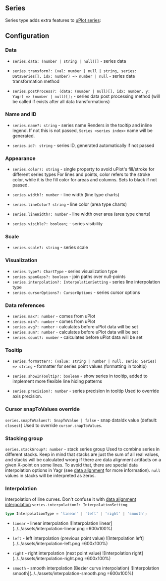 ## Series

Series type adds extra features to [uPlot series](https://github.com/leeoniya/uplot/blob/f099796c4e7b659cfd22c668bbb919aa3cbd84c8/dist/uplot.d.ts#l777):

## Configuration

### Data

-   `series.data: (number | string | null)[]` - series data

-   `series.transform?: (val: number | null | string, series: DataSeries[], idx: number) => number | null` - series data transformation method

-   `series.postProcess?: (data: (number | null)[], idx: number, y: Yagr) => (number | null)[];` - series data post processing method (will be called if exists after all data transformations)

### Name and ID

-   `series.name?: string` - series name Renders in the tooltip and inline legend. If not this is not passed, `Series <series index>` name will be generated.

-   `series.id?: string` - series ID, generated automatically if not passed

### Appearance

-   `series.color?: string` - single property to avoid uPlot's fill/stroke for different series types For lines and points, color refers to the stroke color, while it is the fill color for areas and columns. Sets to black if not passed.

-   `series.width?: number` - line width (line type charts)

-   `series.lineColor? string` - line color (area type charts)

-   `series.lineWidth?: number` - line width over area (area type charts)

-   `series.visible?: boolean;` - series visibility

### Scale

-   `series.scale?: string` - series scale

### Visualization

-   `series.type?: ChartType` - series visualization type
-   `series.spanGaps?: boolean` - join paths over null-points
-   `series.interpolation?: InterpolationSetting` - series line interpolation type
-   `series.cursorOptions?: CursorOptions` - series cursor options

### Data references

-   `series.max?: number` - comes from uPlot
-   `series.min?: number` - comes from uPlot
-   `series.avg?: number` - calculates before uPlot data will be set
-   `series.sum?: number` - calculates before uPlot data will be set
-   `series.count?: number` - calculates before uPlot data will be set

### Tooltip

-   `series.formatter?: (value: string | number | null, serie: Series) => string` - formatter for series point values (formatting in tooltip)

-   `series.showInTooltip?: boolean` - show series in tooltip, added to implement more flexible line hiding patterns

-   `series.precision?: number` - series precision in tooltip Used to override axis precision.

### Cursor snapToValues override

`series.snapToValues?: SnapToValue | false` - snap dataIdx value (default: `closest`) Used to override `cursor.snapToValues`.

### Stacking group

`series.stackGroup?: number` - stack series group Used to combine series in different stacks. Keep in mind that stacks are just the sum of all real values, and stacks will be calculated wrong if there are data alignment artifacts on a given X-point on some lines. To avoid that, there are special data interpolation options in Yagr (see [data alignment](./data-processing.md) for more information). `null` values in stacks will be interpreted as zeros.

### Interpolation

Interpolation of line curves. Don't confuse it with [data alignment interpolation](./data-processing.md#data-interpolation)
`series.interpolation?: InterpolationSetting`

```ts
type InterpolationType = 'linear' | 'left' | 'right' | 'smooth';
```

-   `linear` - linear interpolation
    ![Interpolation linear](../../assets/interpolation-linear.png =600x100%)

-   `left` - left interpolation (previous point value)
    ![Interpolation left](../../assets/interpolation-left.png =600x100%)

-   `right` - right interpolation (next point value)
    ![Interpolation right](../../assets/interpolation-right.png =600x100%)

-   `smooth` - smooth interpolation (Bezier curve interpolation)
    ![Interpolation smooth](../../assets/interpolation-smooth.png =600x100%)
